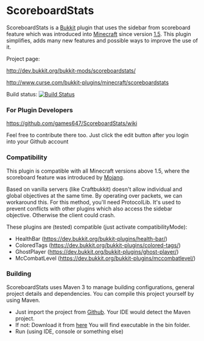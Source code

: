 # ScoreboardStats

ScoreboardStats is a [Bukkit](https://github.com/Bukkit/Bukkit) plugin
  that uses the sidebar from scoreboard feature which was introduced into
  [Minecraft](https://minecraft.net) since version
  [1.5](https://mcupdate.tumblr.com/post/45267771887/minecraft-1-5).
This plugin simplifies, adds many new features and possible ways to improve
  the use of it.

Project page:

  http://dev.bukkit.org/bukkit-mods/scoreboardstats/

  http://www.curse.com/bukkit-plugins/minecraft/scoreboardstats

Build status:
  [![Build Status](https://travis-ci.org/games647/ScoreboardStats.svg)](https://travis-ci.org/games647/ScoreboardStats/)

### For Plugin Developers

https://github.com/games647/ScoreboardStats/wiki

Feel free to contribute there too.
  Just click the edit button after you login into your Github account

### Compatibility

This plugin is compatible with all Minecraft versions above 1.5, where the
  scoreboard feature was introduced by [Mojang](https://mojang.com/).

Based on vanilla servers (like Craftbukkit) doesn't allow individual and global
objectives at the same time. By operating over packets, we can workaround this.
For this method, you'll need ProtocolLib. It's used to prevent conflicts with
other plugins which also access the sidebar objective. Otherwise the client
could crash.

These plugins are (tested) compatible (just activate compatibilityMode):
* HealthBar (https://dev.bukkit.org/bukkit-plugins/health-bar/)
* ColoredTags (https://dev.bukkit.org/bukkit-plugins/colored-tags/)
* GhostPlayer (https://dev.bukkit.org/bukkit-plugins/ghost-player/)
* McCombatLevel (https://dev.bukkit.org/bukkit-plugins/mccombatlevel/)

### Building

ScoreboardStats uses Maven 3 to manage building configurations,
  general project details and dependencies.
You can compile this project yourself by using Maven.


* Just import the project from [Github](https://github.com/).
  Your IDE would detect the Maven project.
* If not: Download it from [here](https://maven.apache.org/download.cgi)
  You will find executable in the bin folder.
* Run (using IDE, console or something else)
